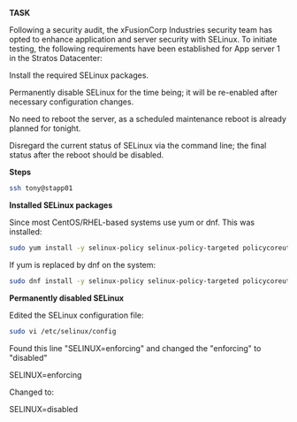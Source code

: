**TASK**

Following a security audit, the xFusionCorp Industries security team has opted to enhance application and server security with SELinux. To initiate testing, the following requirements have been established for App server 1 in the Stratos Datacenter:



Install the required SELinux packages.

Permanently disable SELinux for the time being; it will be re-enabled after necessary configuration changes.

No need to reboot the server, as a scheduled maintenance reboot is already planned for tonight.

Disregard the current status of SELinux via the command line; the final status after the reboot should be disabled.

**Steps**

```bash
ssh tony@stapp01
```
**Installed SELinux packages**

Since most CentOS/RHEL-based systems use yum or dnf. This was installed:

```bash
sudo yum install -y selinux-policy selinux-policy-targeted policycoreutils
```

If yum is replaced by dnf on the system:

```bash
sudo dnf install -y selinux-policy selinux-policy-targeted policycoreutils
```
**Permanently disabled SELinux**

Edited the SELinux configuration file:

```bash
sudo vi /etc/selinux/config
```

Found this line "SELINUX=enforcing" and changed the "enforcing" to "disabled"

SELINUX=enforcing


Changed to:

SELINUX=disabled

